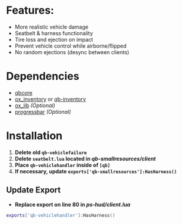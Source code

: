 # Features: 
- More realistic vehicle damage
- Seatbelt & harness functionality
- Tire loss and ejection on impact
- Prevent vehicle control while airborne/flipped
- No random ejections (desync between clients)

# Dependencies
* [qbcore](https://github.com/qbcore-framework)
* [ox_inventory](https://github.com/overextended/ox_inventory) or [qb-inventory](https://github.com/qbcore-framework/qb-inventory)
* [ox_lib](https://github.com/overextended/ox_lib)                  *(Optional)*
* [progressbar](https://github.com/qbcore-framework/progressbar)    *(Optional)*

# Installation
1. **Delete old `qb-vehiclefailure`**
2. **Delete `seatbelt.lua` located in *qb-smallresources/client***
3. **Place `qb-vehiclehandler` inside of `[qb]`**
4. **If necessary, update `exports['qb-smallresources']:HasHarness()`**

## Update Export
- **Replace export on line 80 in *ps-hud/client.lua*** 
```lua
exports['qb-vehiclehandler']:HasHarness()
```
